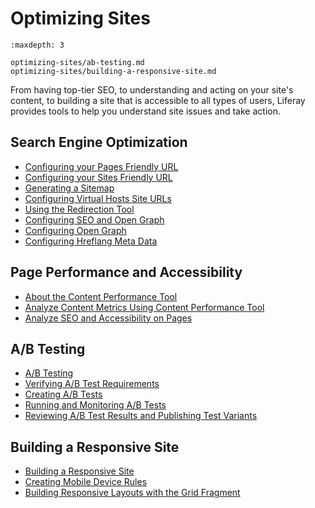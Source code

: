 # Optimizing Sites

```{toctree}
:maxdepth: 3

optimizing-sites/ab-testing.md
optimizing-sites/building-a-responsive-site.md
```

From having top-tier SEO, to understanding and acting on your site's content, to building a site that is accessible to all types of users, Liferay provides tools to help you understand site issues and take action.

## Search Engine Optimization

* [Configuring your Pages Friendly URL](./creating-pages/page-settings/configuring-your-pages-friendly-url.md)
* [Configuring your Sites Friendly URL](./site-settings/managing-site-urls/configuring-your-sites-friendly-url.md)
* [Generating a Sitemap](./creating-pages/page-settings/configuring-page-sets.md#sitemap)
* [Configuring Virtual Hosts Site URLs](./site-settings/managing-site-urls/configuring-virtual-hosts-site-urls.md)
* [Using the Redirection Tool](./site-settings/managing-site-urls/using-the-redirection-tool.md)
* [Configuring SEO and Open Graph](./displaying-content/using-display-page-templates/configuring-seo-and-open-graph.md)
* [Configuring Open Graph](./site-settings/configuring-open-graph.md)
* [Configuring Hreflang Meta Data](./site-settings/configuring-hreflang-meta-data.md)

## Page Performance and Accessibility

* [About the Content Performance Tool](../content-authoring-and-management/page-performance-and-accessibility/about-the-content-performance-tool.md)
* [Analyze Content Metrics Using Content Performance Tool](../content-authoring-and-management/page-performance-and-accessibility/analyze-content-metrics-using-content-performance-tool.md)
* [Analyze SEO and Accessibility on Pages](../content-authoring-and-management/page-performance-and-accessibility/analyze-seo-and-accessibility-on-pages.md)

## A/B Testing

* [A/B Testing](./optimizing-sites/ab-testing/ab-testing.md)
* [Verifying A/B Test Requirements](./optimizing-sites/ab-testing/verifying-ab-test-requirements.md)
* [Creating A/B Tests](./optimizing-sites/ab-testing/creating-ab-tests.md)
* [Running and Monitoring A/B Tests](./optimizing-sites/ab-testing/running-and-monitoring-ab-tests.md)
* [Reviewing A/B Test Results and Publishing Test Variants](./optimizing-sites/ab-testing/reviewing-ab-test-results-and-publishing-test-variants.md)

## Building a Responsive Site

* [Building a Responsive Site](./optimizing-sites/building-a-responsive-site/building-a-responsive-site.md)
* [Creating Mobile Device Rules](./optimizing-sites/building-a-responsive-site/creating-mobile-device-rules.md)
* [Building Responsive Layouts with the Grid Fragment](./optimizing-sites/building-a-responsive-site/building-responsive-layouts-with-the-grid-fragment.md)